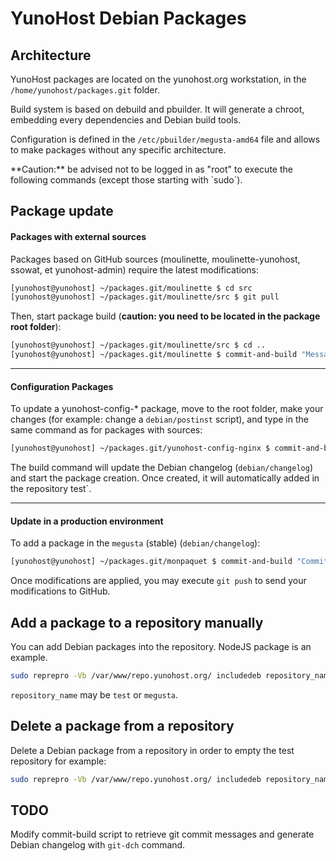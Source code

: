 # YunoHost Debian Packages

## Architecture

YunoHost packages are located on the yunohost.org workstation, in the `/home/yunohost/packages.git` folder.

Build system is based on debuild and pbuilder. It will generate a chroot, embedding every dependencies and Debian build tools.

Configuration is defined in the `/etc/pbuilder/megusta-amd64` file and allows to make packages without any specific architecture. 

<div class="alert alert-info">
**Caution:** be advised not to be logged in as "root" to execute the following commands (except those starting with `sudo`).
</div>

## Package update
#### Packages with external sources
Packages based on GitHub sources (moulinette, moulinette-yunohost, ssowat, et yunohost-admin) require the latest modifications:

```bash
[yunohost@yunohost] ~/packages.git/moulinette $ cd src
[yunohost@yunohost] ~/packages.git/moulinette/src $ git pull
```

Then, start package build (**caution: you need to be located in the package root folder**):

```bash
[yunohost@yunohost] ~/packages.git/moulinette/src $ cd ..
[yunohost@yunohost] ~/packages.git/moulinette $ commit-and-build "Message de commit"
```

---

#### Configuration Packages 
To update a yunohost-config-* package, move to the root folder, make your changes (for example: change a `debian/postinst` script), and type in the same command as for packages with sources:

```bash
[yunohost@yunohost] ~/packages.git/yunohost-config-nginx $ commit-and-build "Commit message"
```

The build command will update the Debian changelog (`debian/changelog`) and start the package creation. Once created, it will automatically added in the repository test`.

---

#### Update in a production environment
To add a package in the `megusta` (stable) (`debian/changelog`):

```bash
[yunohost@yunohost] ~/packages.git/monpaquet $ commit-and-build "Commit message" production
```

Once modifications are applied, you may execute `git push` to send your modifications to GitHub.

## Add a package to a repository manually
You can add Debian packages into the repository. NodeJS package is an example.

```bash
sudo reprepro -Vb /var/www/repo.yunohost.org/ includedeb repository_name package_name.deb
```

`repository_name` may be `test` or `megusta`.

## Delete a package from a repository
Delete a Debian package from a repository in order to empty the test repository for example:

```bash
sudo reprepro -Vb /var/www/repo.yunohost.org/ includedeb repository_name package_name
```
 
## TODO 
Modify commit-build script to retrieve git commit messages and generate Debian changelog with `git-dch` command.